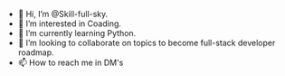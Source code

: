 - 👋 Hi, I’m @Skill-full-sky.
- 👀 I’m interested in Coading.
- 🌱 I’m currently learning Python.
- 💞️ I’m looking to collaborate on topics to become full-stack developer roadmap.
- 📫 How to reach me in DM's

<!---
Skill-full-sky/Skill-full-sky is a ✨ special ✨ repository because its `README.md` (this file) appears on your GitHub profile.
You can click the Preview link to take a look at your changes.
--->
